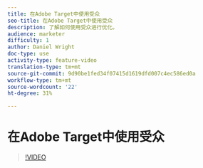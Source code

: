 ```yaml
---
title: 在Adobe Target中使用受众
seo-title: 在Adobe Target中使用受众
description: 了解如何使用受众进行优化。
audience: marketer
difficulty: 1
author: Daniel Wright
doc-type: use
activity-type: feature-video
translation-type: tm+mt
source-git-commit: 9d90be1fed34f07415d1619dfd007c4ec586ed0a
workflow-type: tm+mt
source-wordcount: '22'
ht-degree: 31%

---
```



# 在Adobe Target中使用受众

>[!VIDEO](https://video.tv.adobe.com/v/17398/?quality=12)